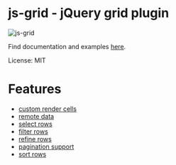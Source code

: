 js-grid - jQuery grid plugin
=======


![js-grid](http://atott.ru/js-grid/stuff/js-grid-logo-small.png)


Find documentation and examples [here](http://atott.ru/js-grid).

License: MIT

Features
=======
* [custom render cells](http://atott.ru/js-grid/#render-cell)
* [remote data](http://atott.ru/js-grid/#remote-data)
* [select rows](http://atott.ru/js-grid/#select-rows)
* [filter rows](http://atott.ru/js-grid/#filter-rows)
* [refine rows](http://atott.ru/js-grid/#refine-rows)
* [pagination support](http://atott.ru/js-grid/#pagination-support)
* [sort rows](http://atott.ru/js-grid/#sort-rows)
